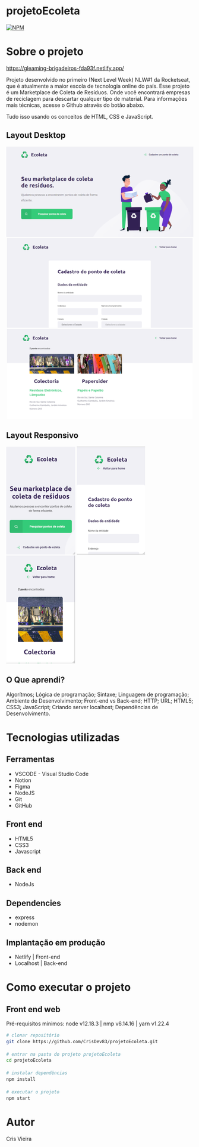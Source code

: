 # projetoEcoleta

[![NPM](https://img.shields.io/npm/l/react)](https://github.com/CrisDev83/projetoEcoleta/blob/master/LICENSE) 

# Sobre o projeto

https://gleaming-brigadeiros-fda93f.netlify.app/

Projeto desenvolvido no primeiro (Next Level Week) NLW#1 da Rocketseat, que é atualmente a maior escola de tecnologia online do país. Esse projeto é um Marketplace de Coleta de Resíduos. Onde você encontrará empresas de reciclagem para descartar qualquer tipo de material. Para informações mais técnicas, acesse o Github através do botão abaixo.

Tudo isso usando os conceitos de HTML, CSS e JavaScript.

## Layout Desktop
<div align="center"> 
    <img src="https://github.com/CrisDev83/assets-projects/blob/master/ecoleta.png" />
    <img src="https://github.com/CrisDev83/assets-projects/blob/master/eco2.png" width="500"/>
    <img src="https://github.com/CrisDev83/assets-projects/blob/master/eco3.png" width="500"/>
</div>

## Layout Responsivo
![mobile1](https://github.com/CrisDev83/assets-projects/blob/master/ecohomemobile.png)
![mobile2](https://github.com/CrisDev83/assets-projects/blob/master/ecocadmobile.png)
![mobile3](https://github.com/CrisDev83/assets-projects/blob/master/ecolistmob.png)

## O Que aprendi?

Algorítmos; Lógica de programação; Sintaxe; Linguagem de programação; Ambiente de Desenvolvimento; Front-end vs Back-end; HTTP; URL; HTML5; CSS3; JavaScript; Criando server localhost; Dependências de Desenvolvimento.
 

# Tecnologias utilizadas
## Ferramentas 
- VSCODE - Visual Studio Code
- Notion
- Figma
- NodeJS
- Git
- GitHub

## Front end
- HTML5
- CSS3
- Javascript

## Back end
- NodeJs


## Dependencies
- express
- nodemon

## Implantação em produção
- Netlify | Front-end
- Localhost | Back-end

# Como executar o projeto

## Front end web
Pré-requisitos mínimos: node v12.18.3 | nmp v6.14.16 | yarn v1.22.4

```zsh
# clonar repositório
git clone https://github.com/CrisDev83/projetoEcoleta.git

# entrar na pasta do projeto projetoEcoleta
cd projetoEcoleta

# instalar dependências
npm install

# executar o projeto
npm start
```

# Autor

Cris Vieira
